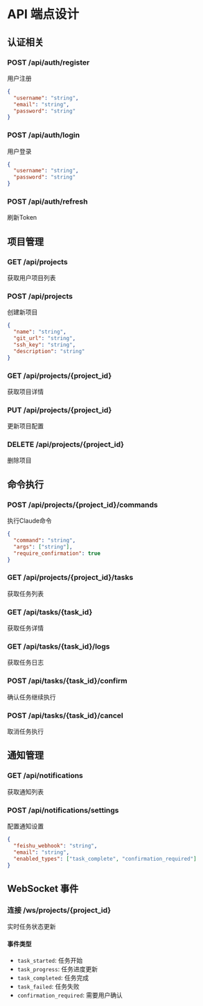 # API 端点设计

## 认证相关

### POST /api/auth/register
用户注册
```json
{
  "username": "string",
  "email": "string", 
  "password": "string"
}
```

### POST /api/auth/login
用户登录
```json
{
  "username": "string",
  "password": "string"
}
```

### POST /api/auth/refresh
刷新Token

## 项目管理

### GET /api/projects
获取用户项目列表

### POST /api/projects
创建新项目
```json
{
  "name": "string",
  "git_url": "string",
  "ssh_key": "string",
  "description": "string"
}
```

### GET /api/projects/{project_id}
获取项目详情

### PUT /api/projects/{project_id}
更新项目配置

### DELETE /api/projects/{project_id}
删除项目

## 命令执行

### POST /api/projects/{project_id}/commands
执行Claude命令
```json
{
  "command": "string",
  "args": ["string"],
  "require_confirmation": true
}
```

### GET /api/projects/{project_id}/tasks
获取任务列表

### GET /api/tasks/{task_id}
获取任务详情

### GET /api/tasks/{task_id}/logs
获取任务日志

### POST /api/tasks/{task_id}/confirm
确认任务继续执行

### POST /api/tasks/{task_id}/cancel
取消任务执行

## 通知管理

### GET /api/notifications
获取通知列表

### POST /api/notifications/settings
配置通知设置
```json
{
  "feishu_webhook": "string",
  "email": "string",
  "enabled_types": ["task_complete", "confirmation_required"]
}
```

## WebSocket 事件

### 连接 /ws/projects/{project_id}
实时任务状态更新

#### 事件类型
- `task_started`: 任务开始
- `task_progress`: 任务进度更新  
- `task_completed`: 任务完成
- `task_failed`: 任务失败
- `confirmation_required`: 需要用户确认